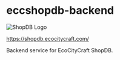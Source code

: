 # eccshopdb-backend

![ShopDB Logo](https://ecocitycraft.com/forum/Minecraft%20Economy.png)

https://shopdb.ecocitycraft.com/

Backend service for EcoCityCraft ShopDB.
